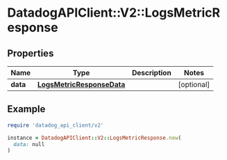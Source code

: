 # DatadogAPIClient::V2::LogsMetricResponse

## Properties

| Name     | Type                                                    | Description | Notes      |
| -------- | ------------------------------------------------------- | ----------- | ---------- |
| **data** | [**LogsMetricResponseData**](LogsMetricResponseData.md) |             | [optional] |

## Example

```ruby
require 'datadog_api_client/v2'

instance = DatadogAPIClient::V2::LogsMetricResponse.new(
  data: null
)
```
